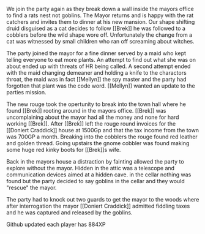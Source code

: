 We join the party again as they break down a wall inside the mayors office to find a rats nest not goblins.  The Mayor returns and is happy with the rat catchers and invites them to dinner at his new mansion.     Our shape shifting druid disguised as a cat decides to follow [[Brek]] he was followed to a cobblers before the wild shape wore off.  Unfortunately  the change from a cat was witnessed by small children who ran off screaming about witches.

The party joined the mayor for a fine dinner served by a maid who kept telling everyone to eat more plants.   An attempt to find out what she was on about ended up with threats of HR being called.   A second attempt ended with the maid changing demeaner and holding a knife to the charactors throat, the maid was in fact [[Mellyn]] the spy master and the party had forgotten that plant was the code word.   [[Mellyn]] wanted an update to the parties mission. 

The new rouge took the opertunity to break into the town hall where he found [[Brek]] rooting around in the mayors office.    [[Brek]] was uncomplaining about the mayor had all the money and none for hard working [[Brek]].  After [[Brek]] left the rouge round invoices for the [[Doniert Craddick]] house at 1500Gp and that the tax income from the town was 700GP a month.  Breaking into the cobblers the rouge found red leather and golden thread.  Going upstairs the gnome cobbler was found making some huge red kinky boots for [[Brek]]s wife.

Back in the mayors house a distraction by fainting allowed the party to explore without the mayor.   Hidden in the attic was a telescope and communication devices aimed at a hidden cave.   in the cellar nothing was found but the party decided to say goblins in the cellar and they would "rescue" the mayor.

The party had to knock out two guards to get the mayor to the woods where after interrogation the mayor [[Doniert Craddick]] admitted fiddling taxes and he was captured and released by the goblins. 

Github updated
each player has 884XP
